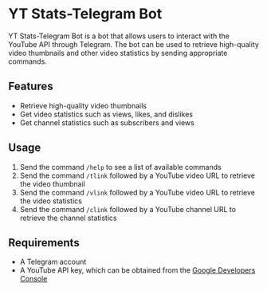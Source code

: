 # YT Stats-Telegram Bot

YT Stats-Telegram Bot is a bot that allows users to interact with the YouTube API through Telegram. The bot can be used to retrieve high-quality video thumbnails and other video statistics by sending appropriate commands.

## Features

* Retrieve high-quality video thumbnails
* Get video statistics such as views, likes, and dislikes
* Get channel statistics such as subscribers and views

## Usage

1. Send the command `/help` to see a list of available commands
2. Send the command `/tlink` followed by a YouTube video URL to retrieve the video thumbnail
3. Send the command `/vlink` followed by a YouTube video URL to retrieve the video statistics
4. Send the command `/clink` followed by a YouTube channel URL to retrieve the channel statistics

## Requirements

* A Telegram account
* A YouTube API key, which can be obtained from the [Google Developers Console](https://console.developers.google.com/)

